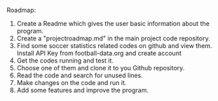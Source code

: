 Roadmap:

1. Create a Readme which gives the user basic information about the program.
2. Create a "projectroadmap.md" in the main project code repository.
3. Find some soccer statistics related codes on github and view them.
Install API Key from football-data.org and create account
4. Get the codes running and test it.
5. Choose one of them and clone it to you Github repository.
6. Read the code and search for unused lines.
7. Make changes on the code and run it.
8. Add some features and improve the program.
